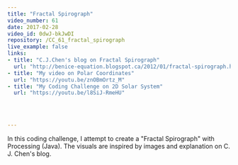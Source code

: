 ```yaml
---
title: "Fractal Spirograph"
video_number: 61
date: 2017-02-28
video_id: 0dwJ-bkJwDI
repository: /CC_61_fractal_spirograph
live_example: false
links:
- title: "C.J.Chen's blog on Fractal Spirograph"  
  url: "http://benice-equation.blogspot.ca/2012/01/fractal-spirograph.html"
- title: "My video on Polar Coordinates"  
  url: "https://youtu.be/znOBmOrtz_M"
- title: "My Coding Challenge on 2D Solar System"  
  url: "https://youtu.be/l8SiJ-RmeHU"
  


  
---
```


In this coding challenge, I attempt to create a "Fractal Spirograph" with Processing (Java). The visuals are inspired by images and explanation on C. J. Chen's blog. 

